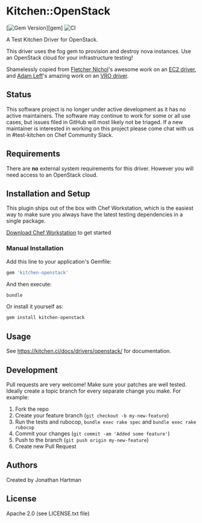 # Kitchen::OpenStack

[![Gem Version](https://img.shields.io/gem/v/kitchen-openstack.svg)][gem]
![CI](https://github.com/test-kitchen/kitchen-openstack/workflows/CI/badge.svg)

A Test Kitchen Driver for OpenStack.

This driver uses the fog gem to provision and destroy nova instances. Use an OpenStack cloud for your infrastructure testing!

Shamelessly copied from [Fletcher Nichol](https://github.com/fnichol)'s awesome work on an [EC2 driver](https://github.com/test-kitchen/kitchen-ec2), and [Adam Leff](https://github.com/adamleff)'s amazing work on an [VRO driver](https://github.com/chef-partners/kitchen-vro).

## Status

This software project is no longer under active development as it has no active maintainers. The software may continue to work for some or all use cases, but issues filed in GitHub will most likely not be triaged. If a new maintainer is interested in working on this project please come chat with us in #test-kitchen on Chef Community Slack.

## Requirements

There are **no** external system requirements for this driver. However you will need access to an OpenStack cloud.

## Installation and Setup

This plugin ships out of the box with Chef Workstation, which is the easiest way to make sure you always have the latest testing dependencies in a single package.

[Download Chef Workstation](https://downloads.chef.io/tools/workstation) to get started

### Manual Installation

Add this line to your application's Gemfile:

```ruby
gem 'kitchen-openstack'
```

And then execute:

```bash
bundle
```

Or install it yourself as:

```bash
gem install kitchen-openstack
```

## Usage

See <https://kitchen.ci/docs/drivers/openstack/> for documentation.

## Development

Pull requests are very welcome! Make sure your patches are well tested.
Ideally create a topic branch for every separate change you make. For
example:

1. Fork the repo
2. Create your feature branch (`git checkout -b my-new-feature`)
3. Run the tests and rubocop, `bundle exec rake spec` and `bundle exec rake rubocop`
4. Commit your changes (`git commit -am 'Added some feature'`)
5. Push to the branch (`git push origin my-new-feature`)
6. Create new Pull Request

## Authors

Created by Jonathan Hartman

## License

Apache 2.0 (see LICENSE.txt file)
